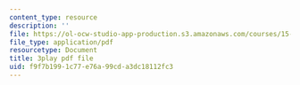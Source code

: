 ```yaml
---
content_type: resource
description: ''
file: https://ol-ocw-studio-app-production.s3.amazonaws.com/courses/15-071-the-analytics-edge-spring-2017/f9f7b1991c77e76a99cda3dc18112fc3_EtlZAMQ2gc.pdf
file_type: application/pdf
resourcetype: Document
title: 3play pdf file
uid: f9f7b199-1c77-e76a-99cd-a3dc18112fc3
---
```


